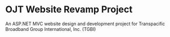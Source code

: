 # OJT Website Revamp Project

An ASP.NET MVC website design and development project for Transpacific Broadband Group International, Inc. (TGBI)

